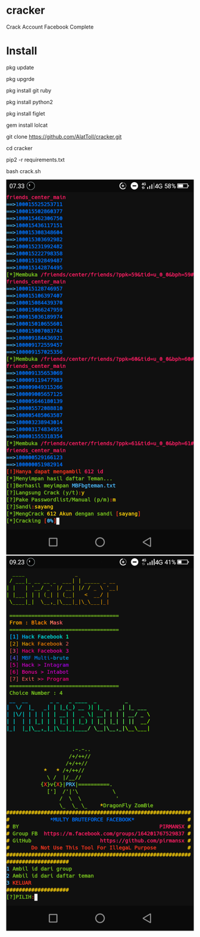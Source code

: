 # cracker

Crack Account Facebook Complete

# Install
pkg update

pkg upgrde

pkg install git ruby

pkg install python2

pkg install figlet

gem install lolcat

git clone https://github.com/AlatToll/cracker.git

cd cracker

pip2 -r requirements.txt

bash crack.sh


<img src="Crack.png">

<img src="Cracker.png">
